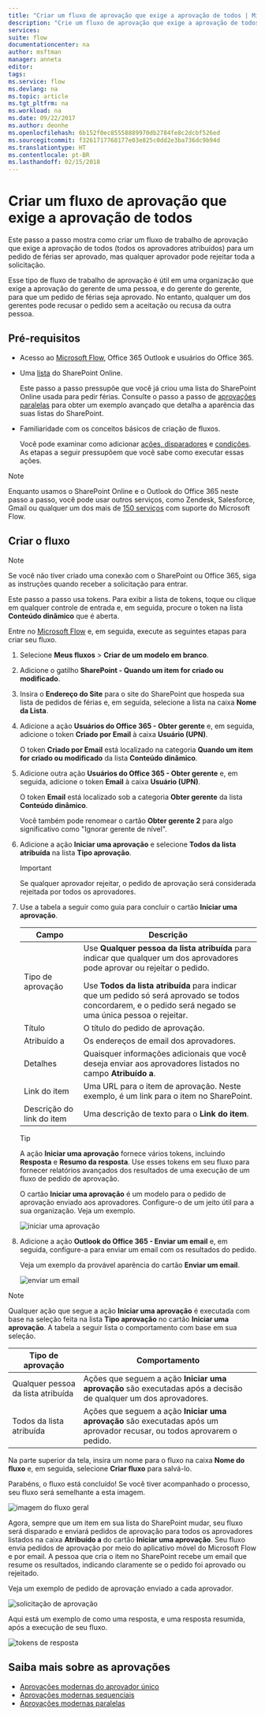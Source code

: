 ```yaml
---
title: "Criar um fluxo de aprovação que exige a aprovação de todos | Microsoft Docs"
description: "Crie um fluxo de aprovação que exige a aprovação de todos, ou a rejeição da solicitação por uma pessoa."
services: 
suite: flow
documentationcenter: na
author: msftman
manager: anneta
editor: 
tags: 
ms.service: flow
ms.devlang: na
ms.topic: article
ms.tgt_pltfrm: na
ms.workload: na
ms.date: 09/22/2017
ms.author: deonhe
ms.openlocfilehash: 6b152f0ec85558889970db2784fe8c2dcbf526ed
ms.sourcegitcommit: f3261717768177e03e825c0dd2e3ba736dc9b94d
ms.translationtype: HT
ms.contentlocale: pt-BR
ms.lasthandoff: 02/15/2018
---
```

# <a name="create-an-approval-flow-that-requires-everyone-to-approve"></a>Criar um fluxo de aprovação que exige a aprovação de todos
Este passo a passo mostra como criar um fluxo de trabalho de aprovação que exige a aprovação de todos (todos os aprovadores atribuídos) para um pedido de férias ser aprovado, mas qualquer aprovador pode rejeitar toda a solicitação.

Esse tipo de fluxo de trabalho de aprovação é útil em uma organização que exige a aprovação do gerente de uma pessoa, e do gerente do gerente, para que um pedido de férias seja aprovado. No entanto, qualquer um dos gerentes pode recusar o pedido sem a aceitação ou recusa da outra pessoa.

## <a name="prerequisites"></a>Pré-requisitos
* Acesso ao [Microsoft Flow](https://flow.microsoft.com), Office 365 Outlook e usuários do Office 365.
* Uma [lista](https://support.office.com/article/SharePoint-lists-I-An-introduction-f11cd5fe-bc87-4f9e-9bfe-bbd87a22a194) do SharePoint Online.
  
    Este passo a passo pressupõe que você já criou uma lista do SharePoint Online usada para pedir férias. Consulte o passo a passo de [aprovações paralelas](parallel-modern-approvals.md) para obter um exemplo avançado que detalha a aparência das suas listas do SharePoint.
* Familiaridade com os conceitos básicos de criação de fluxos.
  
    Você pode examinar como adicionar [ações, disparadores](multi-step-logic-flow.md#add-another-action) e [condições](add-condition.md). As etapas a seguir pressupõem que você sabe como executar essas ações.

> [!NOTE]
> Enquanto usamos o SharePoint Online e o Outlook do Office 365 neste passo a passo, você pode usar outros serviços, como Zendesk, Salesforce, Gmail ou qualquer um dos mais de [150 serviços](https://flow.microsoft.com/connectors/) com suporte do Microsoft Flow.
> 
> 

## <a name="create-the-flow"></a>Criar o fluxo
> [!NOTE]
> Se você não tiver criado uma conexão com o SharePoint ou Office 365, siga as instruções quando receber a solicitação para entrar.
> 
> 

Este passo a passo usa tokens. Para exibir a lista de tokens, toque ou clique em qualquer controle de entrada e, em seguida, procure o token na lista **Conteúdo dinâmico** que é aberta.

Entre no [Microsoft Flow](https://flow.microsoft.com) e, em seguida, execute as seguintes etapas para criar seu fluxo.

1. Selecione **Meus fluxos** > **Criar de um modelo em branco**.
2. Adicione o gatilho **SharePoint - Quando um item for criado ou modificado**.
3. Insira o **Endereço do Site** para o site do SharePoint que hospeda sua lista de pedidos de férias e, em seguida, selecione a lista na caixa **Nome da Lista**.
4. Adicione a ação **Usuários do Office 365 - Obter gerente** e, em seguida, adicione o token **Criado por Email** à caixa **Usuário (UPN)**.
   
    O token **Criado por Email** está localizado na categoria **Quando um item for criado ou modificado** da lista **Conteúdo dinâmico**.
5. Adicione outra ação **Usuários do Office 365 - Obter gerente** e, em seguida, adicione o token **Email** à caixa **Usuário (UPN)**.
   
    O token **Email** está localizado sob a categoria **Obter gerente** da lista **Conteúdo dinâmico**.
   
    Você também pode renomear o cartão **Obter gerente 2** para algo significativo como "Ignorar gerente de nível".
6. Adicione a ação **Iniciar uma aprovação** e selecione **Todos da lista atribuída** na lista **Tipo aprovação**.
   
   > [!IMPORTANT]
   > Se qualquer aprovador rejeitar, o pedido de aprovação será considerada rejeitada por todos os aprovadores.
   > 
   > 
7. Use a tabela a seguir como guia para concluir o cartão **Iniciar uma aprovação**.
   
   | Campo | Descrição |
   | --- | --- |
   |  Tipo de aprovação |Use **Qualquer pessoa da lista atribuída** para indicar que qualquer um dos aprovadores pode aprovar ou rejeitar o pedido. </p>Use **Todos da lista atribuída** para indicar que um pedido só será aprovado se todos concordarem, e o pedido será negado se uma única pessoa o rejeitar. |
   |  Título |O título do pedido de aprovação. |
   |  Atribuído a |Os endereços de email dos aprovadores. |
   |  Detalhes |Quaisquer informações adicionais que você deseja enviar aos aprovadores listados no campo **Atribuído a**. |
   |  Link do item |Uma URL para o item de aprovação. Neste exemplo, é um link para o item no SharePoint. |
   |  Descrição do link do item |Uma descrição de texto para o **Link do item**. |
   
   > [!TIP]
   > A ação **Iniciar uma aprovação** fornece vários tokens, incluindo **Resposta** e **Resumo da resposta**. Use esses tokens em seu fluxo para fornecer relatórios avançados dos resultados de uma execução de um fluxo de pedido de aprovação.
   > 
   > 
   
    O cartão **Iniciar uma aprovação** é um modelo para o pedido de aprovação enviado aos aprovadores. Configure-o de um jeito útil para a sua organização. Veja um exemplo.
   
    ![iniciar uma aprovação](media/all-assigned-must-approve/start-an-approval-card.png)
8. Adicione a ação **Outlook do Office 365 - Enviar um email** e, em seguida, configure-a para enviar um email com os resultados do pedido.
   
    Veja um exemplo da provável aparência do cartão **Enviar um email**.
   
    ![enviar um email](media/all-assigned-must-approve/send-an-email-card.png)

> [!NOTE]
> Qualquer ação que segue a ação **Iniciar uma aprovação** é executada com base na seleção feita na lista **Tipo aprovação** no cartão **Iniciar uma aprovação**. A tabela a seguir lista o comportamento com base em sua seleção.
> 
> 

| Tipo de aprovação | Comportamento |
| --- | --- |
| Qualquer pessoa da lista atribuída |Ações que seguem a ação **Iniciar uma aprovação** são executadas após a decisão de qualquer um dos aprovadores. |
| Todos da lista atribuída |Ações que seguem a ação **Iniciar uma aprovação** são executadas após um aprovador recusar, ou todos aprovarem o pedido. |

Na parte superior da tela, insira um nome para o fluxo na caixa **Nome do fluxo** e, em seguida, selecione **Criar fluxo** para salvá-lo.

Parabéns, o fluxo está concluído! Se você tiver acompanhado o processo, seu fluxo será semelhante a esta imagem.

![imagem do fluxo geral](media/all-assigned-must-approve/overall-flow.png)

Agora, sempre que um item em sua lista do SharePoint mudar, seu fluxo será disparado e enviará pedidos de aprovação para todos os aprovadores listados na caixa **Atribuído a** do cartão **Iniciar uma aprovação**. Seu fluxo envia pedidos de aprovação por meio do aplicativo móvel do Microsoft Flow e por email. A pessoa que cria o item no SharePoint recebe um email que resume os resultados, indicando claramente se o pedido foi aprovado ou rejeitado.

Veja um exemplo de pedido de aprovação enviado a cada aprovador.

![solicitação de aprovação](media/all-assigned-must-approve/approval-request.png)

Aqui está um exemplo de como uma resposta, e uma resposta resumida, após a execução de seu fluxo.

![tokens de resposta](media/all-assigned-must-approve/response-output.png)

## <a name="learn-more-about-approvals"></a>Saiba mais sobre as aprovações
* [Aprovações modernas do aprovador único](modern-approvals.md)
* [Aprovações modernas sequenciais](sequential-modern-approvals.md)
* [Aprovações modernas paralelas](sequential-modern-approvals.md)

